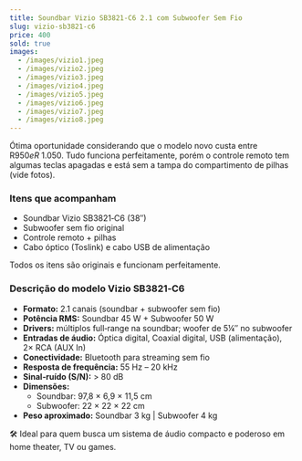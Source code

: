 ```yaml
---
title: Soundbar Vizio SB3821‑C6 2.1 com Subwoofer Sem Fio
slug: vizio-sb3821-c6
price: 400
sold: true
images:
  - /images/vizio1.jpeg
  - /images/vizio2.jpeg
  - /images/vizio3.jpeg
  - /images/vizio4.jpeg
  - /images/vizio5.jpeg
  - /images/vizio6.jpeg
  - /images/vizio7.jpeg
  - /images/vizio8.jpeg
---
```


Ótima oportunidade considerando que o modelo novo custa entre R$ 950 e R$ 1.050.
Tudo funciona perfeitamente, porém o controle remoto tem algumas teclas apagadas e está sem a tampa do compartimento de pilhas (vide fotos).

### Itens que acompanham
- Soundbar Vizio SB3821‑C6 (38″)
- Subwoofer sem fio original
- Controle remoto + pilhas
- Cabo óptico (Toslink) e cabo USB de alimentação

Todos os itens são originais e funcionam perfeitamente.

### Descrição do modelo Vizio SB3821‑C6

- **Formato:** 2.1 canais (soundbar + subwoofer sem fio)
- **Potência RMS:** Soundbar 45 W + Subwoofer 50 W
- **Drivers:** múltiplos full‑range na soundbar; woofer de 5¼″ no subwoofer
- **Entradas de áudio:** Óptica digital, Coaxial digital, USB (alimentação), 2× RCA (AUX In)
- **Conectividade:** Bluetooth para streaming sem fio
- **Resposta de frequência:** 55 Hz – 20 kHz
- **Sinal‑ruído (S/N):** > 80 dB
- **Dimensões:**
  - Soundbar: 97,8 × 6,9 × 11,5 cm
  - Subwoofer: 22 × 22 × 22 cm
- **Peso aproximado:** Soundbar 3 kg | Subwoofer 4 kg

🛠 Ideal para quem busca um sistema de áudio compacto e poderoso em home theater, TV ou games.
